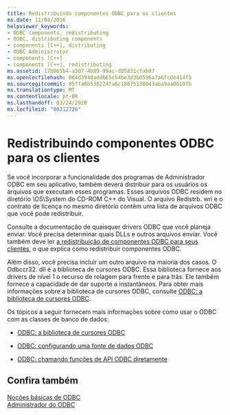 ```yaml
---
title: Redistribuindo componentes ODBC para os clientes
ms.date: 11/04/2016
helpviewer_keywords:
- ODBC components, redistributing
- ODBC, distributing components
- components [C++], distributing
- ODBC Administrator
- components [C++]
- components [C++], redistributing
ms.assetid: 17b065b4-a307-4b89-99ac-d05831cfab87
ms.openlocfilehash: 0d4d3948add665c54be3d3b0596a7a6fc0e414f5
ms.sourcegitcommit: 857fa6b530224fa6c18675138043aba9aa0619fb
ms.translationtype: MT
ms.contentlocale: pt-BR
ms.lasthandoff: 03/24/2020
ms.locfileid: "80212726"
---
```

# <a name="redistributing-odbc-components-to-your-customers"></a>Redistribuindo componentes ODBC para os clientes

Se você incorporar a funcionalidade dos programas de Administrador ODBC em seu aplicativo, também deverá distribuir para os usuários os arquivos que executam esses programas. Esses arquivos ODBC residem no diretório \OS\System do CD-ROM C++ do Visual. O arquivo Redistrb. wri e o contrato de licença no mesmo diretório contêm uma lista de arquivos ODBC que você pode redistribuir.

Consulte a documentação de quaisquer drivers ODBC que você planeja enviar. Você precisa determinar quais DLLs e outros arquivos enviar. Você também deve ler [a redistribuição de componentes ODBC para seus clientes](../../data/odbc/redistributing-odbc-components-to-your-customers.md), o que explica como redistribuir componentes ODBC.

Além disso, você precisa incluir um outro arquivo na maioria dos casos. O Odbccr32. dll é a biblioteca de cursores ODBC. Essa biblioteca fornece aos drivers de nível 1 o recurso de rolagem para frente e para trás. Ele também fornece a capacidade de dar suporte a instantâneos. Para obter mais informações sobre a biblioteca de cursores ODBC, consulte [ODBC: a biblioteca de cursores ODBC](../../data/odbc/odbc-the-odbc-cursor-library.md).

Os tópicos a seguir fornecem mais informações sobre como usar o ODBC com as classes de banco de dados:

- [ODBC: a biblioteca de cursores ODBC](../../data/odbc/odbc-the-odbc-cursor-library.md)

- [ODBC: configurando uma fonte de dados ODBC](../../data/odbc/odbc-configuring-an-odbc-data-source.md)

- [ODBC: chamando funções de API ODBC diretamente](../../data/odbc/odbc-calling-odbc-api-functions-directly.md)

## <a name="see-also"></a>Confira também

[Noções básicas de ODBC](../../data/odbc/odbc-basics.md)<br/>
[Administrador do ODBC](../../data/odbc/odbc-administrator.md)
